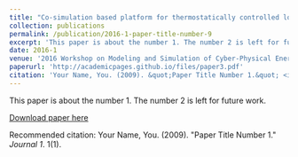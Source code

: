 ```yaml
---
title: "Co-simulation based platform for thermostatically controlled loads as a frequency reserve"
collection: publications
permalink: /publication/2016-1-paper-title-number-9
excerpt: 'This paper is about the number 1. The number 2 is left for future work.'
date: 2016-1
venue: '2016 Workshop on Modeling and Simulation of Cyber-Physical Energy Systems (MSCPES)'
paperurl: 'http://academicpages.github.io/files/paper3.pdf'
citation: 'Your Name, You. (2009). &quot;Paper Title Number 1.&quot; <i>Journal 1</i>. 1(1).'
---
```

This paper is about the number 1. The number 2 is left for future work.

[Download paper here](http://academicpages.github.io/files/paper3.pdf)

Recommended citation: Your Name, You. (2009). "Paper Title Number 1." <i>Journal 1</i>. 1(1).